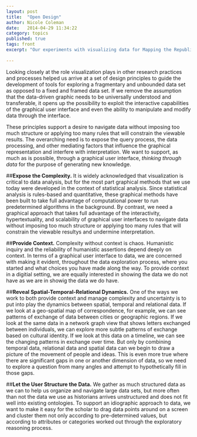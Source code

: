 ```yaml
---
layout: post
title:  "Open Design"
author: Nicole Coleman
date:   2014-04-29 11:34:22
category: topics
published: true
tags: front
excerpt: "Our experiments with visualizing data for Mapping the Republic of Letters case studies brought us to a set of design principles particular to humanistic inquiry."
 
---
```



Looking closely at the role visualization plays in other research practices and processes helped us arrive at a set of design principles to guide the development of tools for exploring a fragmentary and unbounded data set as opposed to a fixed and framed data set. If we remove the assumption that the data-driven graphic needs to be universally understood and transferable, it opens up the possibility to exploit the interactive capabilities of the graphical user interface and even the ability to manipulate and modify data through the interface. 


These principles support a desire to navigate data without imposing too much structure or applying too many rules that will constrain the viewable results. The overarching need is to expose the query process, the data processing, and other mediating factors that influence the graphical representation and interfere with interpretation. We want to support, as much as is possible, through a graphical user interface, *thinking through data* for the purpose of generating new knowledge. 


##**Expose the Complexity.** It is widely acknowledged that visualization is critical to data analysis, but for the most part graphical methods that we use today were developed in the context of statistical analysis. Since statistical analysis is rules-based and quantitative, these graphical methods have been built to take full advantage of computational power to run predetermined algorithms in the background. By contrast, we need a graphical approach that takes full advantage of the interactivity, hypertextuality, and scalability of graphical user interfaces to navigate data without imposing too much structure or applying too many rules that will constrain the viewable resultys and undermine interpretation.

##**Provide Context.** Complexity without context is chaos. Humanistic inquiry and the reliability of humanistic assertions depend deeply on context. In terms of a graphical user interface to data, we are concerned with making it evident, throughout the data exploration process, where you started and what choices you have made along the way. To provide context in a digitial setting, we are equally interested in showing the data we do not have as we are in showig the data we do have.

##**Reveal Spatial-Temporal-Relational Dynamics.** One of the ways we work to both provide context and manage complexity and uncertainty is to put into play the dynamics between spatial, temporal and relational data. If we look at a geo-spatial map of correspondence, for example, we can see patterns of exchange of data between cities or geographic regions. If we look at the same data in a network graph view that shows letters exchanged between individuals, we can explore more subtle patterns of exchange based on cultural identity. If we look at this data on a timeline, we can see the changing patterns in exchange over time. But only by combining temporal data, relational data and spatial data can we begin to draw a picture of the movement of people and ideas. This is even more true where there are significant gaps in one or another dimension of data, so we need to explore a question from many angles and attempt to hypothetically fill in those gaps.

##**Let the User Structure the Data.** We gather as much structured data as we can to help us organize and navigate large data sets, but more often than not the data we use as historians arrives unstructured and does not fit well into existing ontologies. To support an idiographic approach to data, we want to make it easy for the scholar to drag data points around on a screen and cluster them not only according to pre-determined values, but according to attributes or categories worked out through the exploratory reasoning process. 


